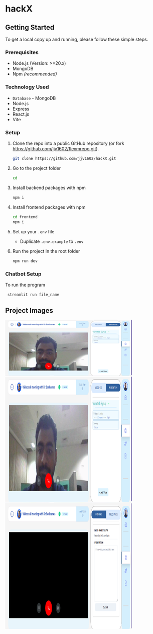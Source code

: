 # hackX


## Getting Started

To get a local copy up and running, please follow these simple steps.

### Prerequisites
- Node.js (Version: >=20.x)
- MongoDB
- Npm _(recommended)_
### Technology Used
* `Database` - MongoDB
* Node.js
* Express
* React.js
* Vite
  
### Setup

1. Clone the repo into a public GitHub repository (or fork https://github.com/jjv1602/flexmrepo.git). 

   ```sh
   git clone https://github.com/jjv1602/hackX.git
   ```
2. Go to the project folder

   ```sh
   cd 
   ```

3. Install backend packages with npm

   ```sh
   npm i
   ```
4. Install frontend packages with npm
   ```sh
   cd frontend
   npm i
   ```
5. Set up your `.env` file

   - Duplicate `.env.example` to `.env`

6. Run the project
   In the root folder
    ```sh
   npm run dev
   ```

### Chatbot Setup
 To run the program
  ```sh
   streamlit run file_name 
  ```

## Project Images 

  <img src="https://github.com/jjv1602/hackX/blob/main/Images/img2.png" width="80%" height="40%">
  <img src="/Images/img2.png" width="80%" height="400">
  <img src="/Images/img3.png" width="80%" height="400">

 

